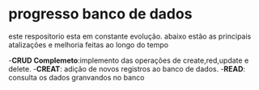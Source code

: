 # progresso banco de dados 

este respositorio esta em constante evolução. abaixo estão as principais atalizações e melhoria feitas ao longo do tempo

-**CRUD Complemeto**:implemento das operações de create,red,update e delete.
-**CREAT**: adição de novos registros ao banco de dados.
-**READ**: consulta os dados granvandos no banco  